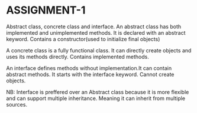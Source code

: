 # ASSIGNMENT-1
 Abstract class, concrete class and interface.
 An abstract class has both implemented and unimplemented methods. It is declared with an abstract keyword. Contains a constructor(used to initialize final objects)

 
 A concrete class is a fully functional class. It can directly create objects and uses its methods directly. Contains implemented methods.


 An interface defines methods without implementation.It can contain abstract methods. It starts with the interface keyword. Cannot create objects.


 NB: Interface is preffered over an Abstract class because it is more flexible and can support multiple inheritance. Meaning it can inherit from multiple sources.
 
